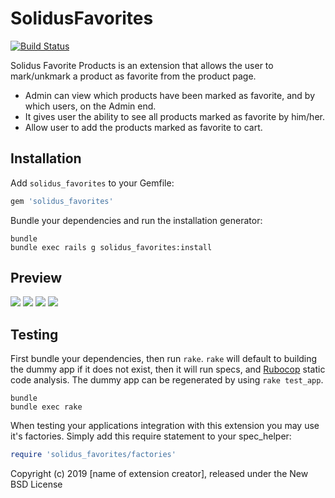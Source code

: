 SolidusFavorites
================

[![Build Status](https://travis-ci.org/jtapia/solidus_favorites.svg?branch=master)](https://travis-ci.org/jtapia/solidus_favorites)

Solidus Favorite Products is an extension that allows the user to mark/unkmark a product as favorite from the product page.

- Admin can view which products have been marked as favorite, and by which users, on the Admin end.
- It gives user the ability to see all products marked as favorite by him/her.
- Allow user to add the products marked as favorite to cart.

Installation
------------

Add `solidus_favorites` to your Gemfile:

```ruby
gem 'solidus_favorites'
```

Bundle your dependencies and run the installation generator:

```shell
bundle
bundle exec rails g solidus_favorites:install
```

Preview
----------

![](https://user-images.githubusercontent.com/957520/60153884-4d160000-97ab-11e9-8b82-6812cd6049e1.png)
![](https://user-images.githubusercontent.com/957520/60153886-4d160000-97ab-11e9-95ed-659ab7bb2498.png)
![](https://user-images.githubusercontent.com/957520/60153970-82225280-97ab-11e9-9358-c88500feb5ac.png)
![](https://user-images.githubusercontent.com/957520/60153962-7c2c7180-97ab-11e9-8c43-95c1c0f247ad.png)

Testing
-------

First bundle your dependencies, then run `rake`. `rake` will default to building the dummy app if it does not exist, then it will run specs, and [Rubocop](https://github.com/bbatsov/rubocop) static code analysis. The dummy app can be regenerated by using `rake test_app`.

```shell
bundle
bundle exec rake
```

When testing your applications integration with this extension you may use it's factories.
Simply add this require statement to your spec_helper:

```ruby
require 'solidus_favorites/factories'
```

Copyright (c) 2019 [name of extension creator], released under the New BSD License
